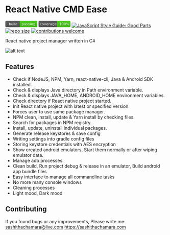 # React Native CMD Ease
[![Build Status](https://raw.githubusercontent.com/sashithacj/repo-badges/master/svg/build-passing.png)](https://github.com/sashithacj/ReactNativeManagerEase) [![codecov.io Code Coverage](https://raw.githubusercontent.com/sashithacj/repo-badges/master/svg/coverage-100.png)](https://github.com/sashithacj/ReactNativeManagerEase) [![JavaScript Style Guide: Good Parts](https://img.shields.io/badge/code%20style-goodparts-brightgreen.svg?style=flat)](https://github.com/sashithacj/ReactNativeManagerEase) [![repo size](https://img.shields.io/github/repo-size/sashithacj/ReactNativeManagerEase?color=dark%20green)](https://github.com/sashithacj/ReactNativeManagerEase) [![contributions welcome](https://img.shields.io/badge/contributions-welcome-brightgreen.svg?style=flat)](https://github.com/sashithacj/ReactNativeManagerEase/issues)

React native project manager written in C#



![alt text](https://raw.githubusercontent.com/sashithacj/ReactNativeManagerEase/master/ss_v5.png)

## Features
* Check if NodeJS, NPM, Yarn, react-native-cli, Java & Android SDK installed.
* Check & displays Java directory in Path environment variable.
* Check & displays JAVA_HOME, ANDROID_HOME environment variables.
* Check directory if React native project started.
* Init React native project with latest or specified version.
* Forces user to use same package manager.
* NPM clean, install, update & Yarn install by checking files.
* Search for packages in NPM registry.
* Install, update, uninstall individual packages.
* Generate release keystores & save config
* Writing settings into gradle config files
* Storing keystore credentials with AES encryption
* Show created android emulators, Start them normally or after wiping emulator data.
* Manage adb processes.
* Clean build, Run project debug & release in an emulator, Build android app bundle files
* Easy interface to manage all commandline tasks
* No more many console windows
* Cleaning processes
* Light mood, Dark mood

## Contributing
If you found bugs or any improvements, Please write me: sashithachamara@live.com
https://sashithachamara.com
